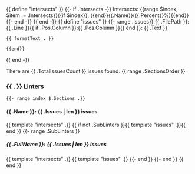 {{ define "intersects" }}
    {{- if .Intersects -}}
        Intersects: {{range $index, $item := .Intersects}}{{if $index}}, {{end}}{{.Name}}({{.Percent}}%){{end}}
    {{- end -}}
{{ end -}}
{{ define "issues" }}
    {{- range .Issues}}
{{ .FilePath }}:{{ .Line }}{{ if .Pos.Column }}:{{ .Pos.Column }}{{ end }}: {{ .Text }}
```
{{ formatText . }}
```
    {{end}}
{{ end -}}

There are {{ .TotalIssuesCount }} issues found.
{{ range .SectionsOrder }}
### {{ . }} Linters
    {{- range index $.Sections .}}
#### {{ .Name }}: {{ .Issues | len }} issues
{{ template "intersects" .}}
{{ if not .SubLinters }}{{ template "issues" .}}{{ end }}
        {{- range .SubLinters }}
##### {{ .FullName }}: {{ .Issues | len }} issues
{{ template "intersects" .}}
{{ template "issues" .}}
        {{- end }}
    {{- end }}
{{ end }}
